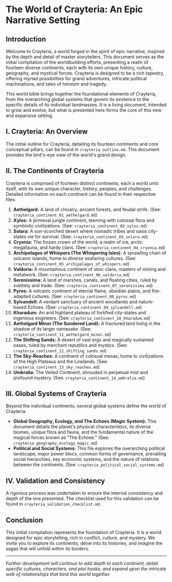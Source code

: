 # The World of Crayteria: An Epic Narrative Setting

## Introduction

Welcome to Crayteria, a world forged in the spirit of epic narrative, inspired by the depth and detail of master storytellers. This document serves as the initial compilation of the worldbuilding efforts, presenting a realm of fourteen diverse continents, each with its own unique history, culture, geography, and mystical forces. Crayteria is designed to be a rich tapestry, offering myriad possibilities for grand adventures, intricate political machinations, and tales of heroism and tragedy.

This world bible brings together the foundational elements of Crayteria, from the overarching global systems that govern its existence to the specific details of its individual landmasses. It is a living document, intended to grow and evolve, but what is presented here forms the core of this new and expansive setting.

## I. Crayteria: An Overview

The initial outline for Crayteria, detailing its fourteen continents and core conceptual pillars, can be found in `crayteria_outline.md`. This document provides the bird's-eye view of the world's grand design.

## II. The Continents of Crayteria

Crayteria is comprised of fourteen distinct continents, each a world unto itself, with its own unique character, history, peoples, and challenges. Detailed information on each continent can be found in their respective files:

1.  **Aethelgard:** A land of chivalry, ancient forests, and feudal strife. (See: `crayteria_continent_01_aethelgard.md`)
2.  **Xylos:** A primeval jungle continent, teeming with colossal flora and symbiotic civilizations. (See: `crayteria_continent_02_xylos.md`)
3.  **Solara:** A sun-scorched desert where nomadic tribes and oasis city-states vie for survival. (See: `crayteria_continent_03_solara.md`)
4.  **Cryonia:** The frozen crown of the world, a realm of ice, arctic megafauna, and hardy clans. (See: `crayteria_continent_04_cryonia.md`)
5.  **Archipelagos of Whispers (The Whispering Isles):** A sprawling chain of volcanic islands, home to diverse seafaring cultures. (See: `crayteria_continent_05_archipelagos_of_whispers.md`)
6.  **Valdoria:** A mountainous continent of stoic clans, masters of mining and metalwork. (See: `crayteria_continent_06_valdoria.md`)
7.  **Serenissima:** A land of marshes, canals, and floating cities, ruled by subtlety and trade. (See: `crayteria_continent_07_serenissima.md`)
8.  **Pyros:** A volcanic continent of eternal flame, obsidian plains, and fire-adapted cultures. (See: `crayteria_continent_08_pyros.md`)
9.  **Sylvandell:** A verdant sanctuary of ancient woodlands and nature-based Echoes. (See: `crayteria_continent_09_sylvandell.md`)
10. **Kharadum:** An arid highland plateau of fortified city-states and ingenious engineers. (See: `crayteria_continent_10_kharadum.md`)
11. **Aethelgard Minor (The Sundered Land):** A fractured land living in the shadow of its larger namesake. (See: `crayteria_continent_11_aethelgard_minor.md`)
12. **The Shifting Sands:** A desert of vast ergs and magically sustained oases, ruled by merchant republics and mystics. (See: `crayteria_continent_12_shifting_sands.md`)
13. **The Sky-Reaches:** A continent of colossal mesas, home to civilizations of the High Plateaus and the Lowlands. (See: `crayteria_continent_13_sky_reaches.md`)
14. **Umbralia:** The Veiled Continent, shrouded in perpetual mist and profound mystery. (See: `crayteria_continent_14_umbralia.md`)

## III. Global Systems of Crayteria

Beyond the individual continents, several global systems define the world of Crayteria:

*   **Global Geography, Ecology, and The Echoes (Magic System):** This document details the planet's physical characteristics, its diverse biomes, unique flora and fauna, and the fundamental nature of the magical forces known as "The Echoes." (See: `crayteria_geography_ecology_magic.md`)
*   **Political and Social Systems:** This file explores the overarching political landscape, major power blocs, common forms of governance, prevailing social hierarchies, key economic systems, and the nature of relations between the continents. (See: `crayteria_political_social_systems.md`)

## IV. Validation and Consistency

A rigorous process was undertaken to ensure the internal consistency and depth of the lore presented. The checklist used for this validation can be found in `crayteria_validation_checklist.md`.

## Conclusion

This initial compilation represents the foundation of Crayteria. It is a world designed for epic storytelling, rich in conflict, culture, and mystery. We invite you to explore its continents, delve into its histories, and imagine the sagas that will unfold within its borders.

---

*Further development will continue to add depth to each continent, detail specific cultures, characters, and plot hooks, and expand upon the intricate web of relationships that bind this world together.*
